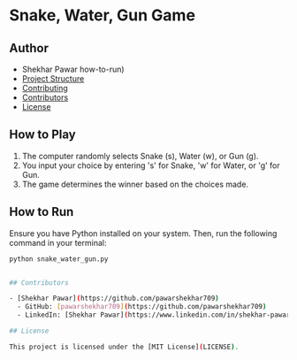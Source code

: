 # Snake, Water, Gun Game

## Author
- Shekhar Pawar
how-to-run)
- [Project Structure](#project-structure)
- [Contributing](#contributing)
- [Contributors](#contributors)
- [License](#license)

## How to Play
1. The computer randomly selects Snake (s), Water (w), or Gun (g).
2. You input your choice by entering 's' for Snake, 'w' for Water, or 'g' for Gun.
3. The game determines the winner based on the choices made.

## How to Run
Ensure you have Python installed on your system. Then, run the following command in your terminal:

```bash
python snake_water_gun.py


## Contributors

- [Shekhar Pawar](https://github.com/pawarshekhar709)
  - GitHub: [pawarshekhar709](https://github.com/pawarshekhar709)
  - LinkedIn: [Shekhar Pawar](https://www.linkedin.com/in/shekhar-pawar-80006a1a9/)

## License

This project is licensed under the [MIT License](LICENSE).
